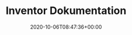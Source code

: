 ---
title : "Inventor Dokumentation"
description: "Expertenfunktionen:"
lead: "Expertenfunktionen:"
date: 2020-10-06T08:47:36+00:00
lastmod: 2020-10-06T08:47:36+00:00
draft: false
images: []
---